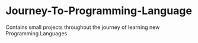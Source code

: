 # Journey-To-Programming-Language
Contains small projects throughout the journey of learning new Programming Languages
